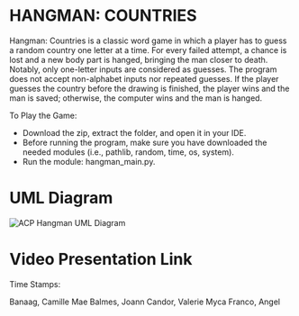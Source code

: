 # HANGMAN: COUNTRIES

  Hangman: Countries is a classic word game in which a player has to guess a random country one letter at a time. For every failed attempt, a chance is lost and a new body part is hanged, bringing the man closer to death. Notably, only one-letter inputs are considered as guesses. The program does not accept non-alphabet inputs nor repeated guesses. 
  If the player guesses the country before the drawing is finished, the player wins and the man is saved; otherwise, the computer wins and the man is hanged.

To Play the Game:
  - Download the zip, extract the folder, and open it in your IDE.
  - Before running the program, make sure you have downloaded the needed modules (i.e., pathlib, random, time, os, system).
  - Run the module: hangman_main.py.


# UML Diagram
![ACP Hangman UML Diagram](https://user-images.githubusercontent.com/117970385/206967273-e413dc30-6f07-4e9e-ba26-2022d077bb03.png)


# Video Presentation Link

Time Stamps:

Banaag, Camille Mae
Balmes, Joann
Candor, Valerie Myca
Franco, Angel
